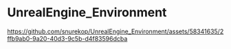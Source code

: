 # UnrealEngine_Environment

https://github.com/snurekop/UnrealEngine_Environment/assets/58341635/2ffb9ab0-9a20-40d3-9c5b-d4f83596dcba

